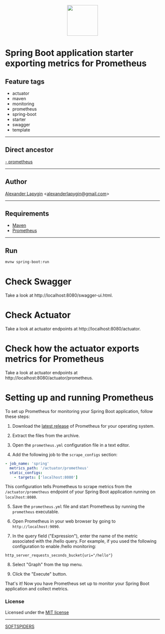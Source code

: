 <div align="center">
    <a href="https://github.com/softspiders/softspiders">
      <img src="https://avatars.githubusercontent.com/u/47006425?v=4"width="100" height="100"/>
    </a>
</div> 

# Spring Boot application starter exporting metrics for Prometheus


## Feature tags

- actuator
- maven
- monitoring
- prometheus
- spring-boot
- starter
- swagger
- template

---

## Direct ancestor

[- prometheus](https://github.com/AlexanderLapygin/spring-boot-actuator#readme)

---

## Author

[Alexander Lapygin](https://github.com/AlexanderLapygin) <<alexanderlapygin@gmail.com>>

---

## Requirements

- [Maven](https://maven.apache.org/)
- [Prometheus](https://prometheus.io/docs/introduction/first_steps/)

---

## Run

```sh
mvnw spring-boot:run
```

# Check Swagger

Take a look at http://localhost:8080/swagger-ui.html.

# Check Actuator

Take a look at actuator endpoints at http://localhost:8080/actuator.

# Check how the actuator exports metrics for Prometheus 

Take a look at actuator endpoints at http://localhost:8080/actuator/prometheus.

# Setting up and running Prometheus

To set up Prometheus for monitoring your Spring Boot application, follow these steps:

1. Download the [latest release](https://prometheus.io/download/) of Prometheus for your operating system.

2. Extract the files from the archive.

3. Open the `prometheus.yml` configuration file in a text editor.

4. Add the following job to the `scrape_configs` section:

```yaml
- job_name: 'spring'
  metrics_path: '/actuator/prometheus'
  static_configs:
    - targets: ['localhost:8080']
```

This configuration tells Prometheus to scrape metrics from the `/actuator/prometheus` endpoint of your Spring Boot application running on `localhost:8080`.

5. Save the `prometheus.yml` file and start Prometheus by running the `prometheus` executable.

6. Open Prometheus in your web browser by going to `http://localhost:9090`.

7. In the query field ("Expression"), enter the name of the metric associated with the /hello query. For example, if you used the following configuration to enable /hello monitoring:
```
http_server_requests_seconds_bucket{uri="/hello"}
```

8. Select "Graph" from the top menu.

9. Click the "Execute" button.

That's it! Now you have Prometheus set up to monitor your Spring Boot application and collect metrics.


### License

Licensed under the [MIT license](./LICENSE)

---

[SOFTSPIDERS](https://github.com/softspiders/softspiders)
